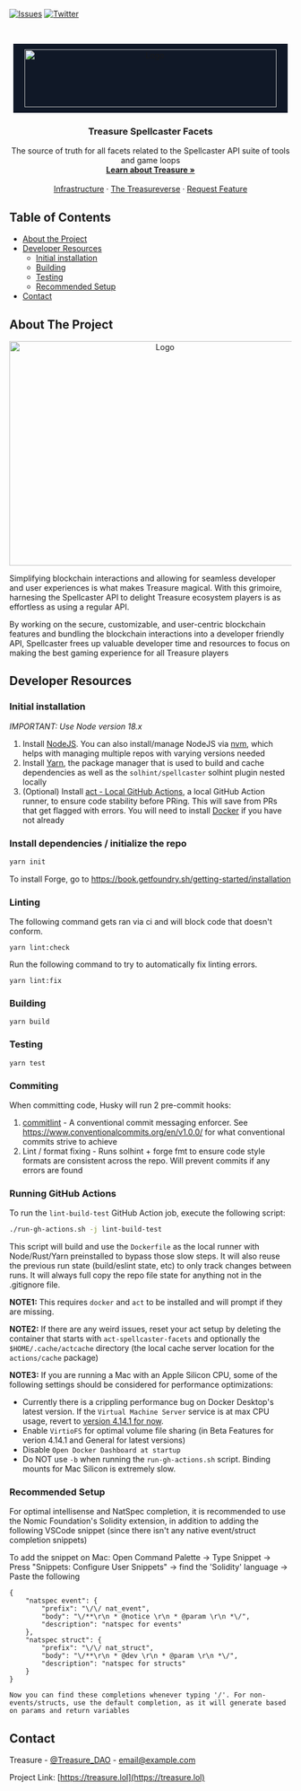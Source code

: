 <!--
*** I'm using markdown "reference style" links for readability.
*** Reference links are enclosed in brackets [ ] instead of parentheses ( ).
*** See the bottom of this document for the declaration of the reference variables
*** for contributors-url, forks-url, etc. This is an optional, concise syntax you may use.
*** https://www.markdownguide.org/basic-syntax/#reference-style-links
-->
[![Issues][issues-shield]][issues-url]
[![Twitter][twitter-shield]][twitter-url]



<!-- PROJECT LOGO -->
<br />
<p align="center">
  <a href="https://treasure.lol/">
    <img style="background-color: rgb(16 24 39); padding: 10px 20px" src="https://treasure.lol/build/_assets/logo-light-QKJXV52Z.png" alt="Logo" width="450" height="103">
  </a>

  <h3 align="center">Treasure Spellcaster Facets</h3>

  <p align="center">
    The source of truth for all facets related to the Spellcaster API suite of tools and game loops
    <br />
    <a href="https://treasure.lol/about"><strong>Learn about Treasure »</strong></a>
    <br />
    <br />
    <a href="https://treasure.lol/infrastructure">Infrastructure</a>
    ·
    <a href="https://treasure.lol/cartridges">The Treasureverse</a>
    ·
    <a href="https://github.com/othneildrew/Best-README-Template/issues">Request Feature</a>
  </p>
</p>



<!-- TABLE OF CONTENTS -->
## Table of Contents

* [About the Project](#about-the-project)
* [Developer Resources](#developer-resources)
  * [Initial installation](#initial-installation)
  * [Building](#building)
  * [Testing](#testing)
  * [Recommended Setup](#recommended-setup)
* [Contact](#contact)



<!-- ABOUT THE PROJECT -->
## About The Project

<p align="center">
    <a href="https://treasure.lol/">
        <img src="https://treasure.lol/build/_assets/hero-ZQWGLR62.png" alt="Logo" width="540" height="400">
    </a>
</p>

Simplifying blockchain interactions and allowing for seamless developer and user experiences is what makes Treasure magical. With this grimoire, harnesing the Spellcaster API to delight Treasure ecosystem players is as effortless as using a regular API.

By working on the secure, customizable, and user-centric blockchain features and bundling the blockchain interactions into a developer friendly API, Spellcaster frees up valuable developer time and resources to focus on making the best gaming experience for all Treasure players

<!-- DEVELOPER RESOURCES -->
## Developer Resources

### Initial installation
*IMPORTANT: Use Node version 18.x*
1. Install [NodeJS](https://nodejs.org/en/download/package-manager/). You can also install/manage NodeJS via [nvm](https://nodejs.org/en/download/package-manager/#nvm), which helps with managing multiple repos with varying versions needed
2. Install [Yarn](https://yarnpkg.com/getting-started/install), the package manager that is used to build and cache dependencies as well as the `solhint/spellcaster` solhint plugin nested locally
3. (Optional) Install [act - Local GitHub Actions](https://github.com/nektos/act#installation), a local GitHub Action runner, to ensure code stability before PRing. This will save from PRs that get flagged with errors. You will need to install [Docker](https://docs.docker.com/engine/install/) if you have not already

### Install dependencies / initialize the repo
```sh
yarn init
```

To install Forge, go to https://book.getfoundry.sh/getting-started/installation

### Linting
The following command gets ran via ci and will block code that doesn't conform.
```
yarn lint:check
```
Run the following command to try to automatically fix linting errors.
```
yarn lint:fix
```

### Building
```
yarn build
```

### Testing
```
yarn test
```

### Commiting
When committing code, Husky will run 2 pre-commit hooks:
1. [commitlint](https://github.com/conventional-changelog/commitlint) - A conventional commit messaging enforcer. See https://www.conventionalcommits.org/en/v1.0.0/ for what conventional commits strive to achieve
2. Lint / format fixing - Runs solhint + forge fmt to ensure code style formats are consistent across the repo. Will prevent commits if any errors are found

### Running GitHub Actions
To run the `lint-build-test` GitHub Action job, execute the following script:
```sh
./run-gh-actions.sh -j lint-build-test 
```
This script will build and use the `Dockerfile` as the local runner with Node/Rust/Yarn preinstalled to bypass those slow steps. It will also reuse the previous run state (build/eslint state, etc) to only track changes between runs. It will always full copy the repo file state for anything not in the .gitignore file.

**NOTE1:** This requires `docker` and `act` to be installed and will prompt if they are missing.

**NOTE2:** If there are any weird issues, reset your act setup by deleting the container that starts with `act-spellcaster-facets` and optionally the `$HOME/.cache/actcache` directory (the local cache server location for the `actions/cache` package)

**NOTE3:** If you are running a Mac with an Apple Silicon CPU, some of the following settings should be considered for performance optimizations:
* Currently there is a crippling performance bug on Docker Desktop's latest version. If the `Virtual Machine Server` service is at max CPU usage, revert to [version 4.14.1 for now](https://desktop.docker.com/mac/main/arm64/91661/Docker.dmg).
* Enable `VirtioFS` for optimal volume file sharing (in Beta Features for verion 4.14.1 and General for latest versions)
* Disable `Open Docker Dashboard at startup`
* Do NOT use `-b` when running the `run-gh-actions.sh` script. Binding mounts for Mac Silicon is extremely slow.

### Recommended Setup
For optimal intellisense and NatSpec completion, it is recommended to use the Nomic Foundation's Solidity extension, in addition to adding the following VSCode snippet (since there isn't any native event/struct completion snippets)

To add the snippet on Mac: Open Command Palette -> Type Snippet -> Press "Snippets: Configure User Snippets" -> find the 'Solidity' language -> Paste the following
```
{
	"natspec event": {
		"prefix": "\/\/ nat_event",
		"body": "\/**\r\n * @notice \r\n * @param \r\n *\/",
		"description": "natspec for events"
	},
	"natspec struct": {
		"prefix": "\/\/ nat_struct",
		"body": "\/**\r\n * @dev \r\n * @param \r\n *\/",
		"description": "natspec for structs"
	}
}

Now you can find these completions whenever typing '/'. For non-events/structs, use the default completion, as it will generate based on params and return variables
```

<!-- CONTACT -->
## Contact

Treasure - [@Treasure_DAO](https://twitter.com/Treasure_DAO) - email@example.com

Project Link: [https://treasure.lol](https://treasure.lol)

<!-- MARKDOWN LINKS & IMAGES -->
<!-- https://www.markdownguide.org/basic-syntax/#reference-style-links -->
[issues-shield]: https://img.shields.io/github/issues/TreasureProject/interoperability
[issues-url]: https://github.com/TreasureProject/interoperability/issues
[twitter-shield]: https://img.shields.io/twitter/follow/Treasure_DAO?style=social
[twitter-url]: https://twitter.com/intent/follow?screen_name=Treasure_DAO
[product-screenshot]: https://treasure.lol/build/_assets/hero-ZQWGLR62.png